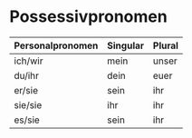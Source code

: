 # Possessivpronomen

| Personalpronomen | Singular | Plural |
| ---------------- | -------- | ------ |
| ich/wir | mein | unser |
| du/ihr | dein | euer |
| er/sie | sein | ihr |
| sie/sie | ihr | ihr |
| es/sie | sein | ihr |
